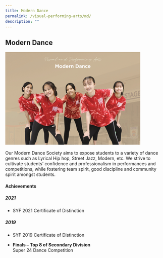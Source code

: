 ```yaml
---
title: Modern Dance
permalink: /visual-performing-arts/md/
description: ""
---
```

## Modern Dance

<img src="/images/CCA-21.jpg" style="width:85%">

Our Modern Dance Society aims to expose students to a variety of dance genres such as Lyrical Hip hop, Street Jazz, Modern, etc. We strive to cultivate students’ confidence and professionalism in performances and competitions, while fostering team spirit, good discipline and community spirit amongst students.

#### Achievements

##### 2021

*   SYF 2021 Certificate of Distinction

##### 2019

*   SYF 2019 Certificate of Distinction  

*   **Finals – Top 8 of Secondary Division**<br> 
    Super 24 Dance Competition